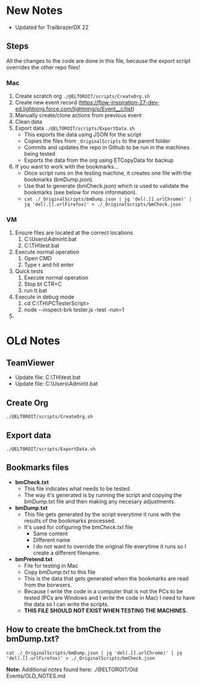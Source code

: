 # New Notes

-   Updated for TrailbrazerDX 22

## Steps

All the changes to the code are done in this file, because the export script overrides the other repo files!

### Mac

1. Create scratch org `./@ELTOROIT/scripts/CreateOrg.sh`
2. Create new event record (https://flow-inspiration-27-dev-ed.lightning.force.com/lightning/o/Event__c/list)
3. Manually create/clone actions from previous event
4. Clean data
5. Export data `./@ELTOROIT/scripts/ExportData.sh`
    - This exports the data using JSON for the script
    - Copies the files from `_OriginalScripts` to the parent folder
    - Commits and updates the repo in Github to be run in the machines being tested
    - Exports the data from the org using ETCopyData for backup
6. If you want to work with the bookmarks...
    - Once script runs on the testing machine, it creates one file with the bookmarks (bmDump.json).
    - Use that to generate (bmCheck.json) which is used to validate the bookmarks (see below for more information).
    - `cat ./_OriginalScripts/bmDump.json | jq 'del(.[].urlChrome)' | jq 'del(.[].urlFirefox)' > ./_OriginalScripts/bmCheck.json`

### VM

1. Ensure files are located at the correct locations
    1. C:\Users\Admin\t.bat
    2. C:\TH\test.bat
2. Execute normal operation
    1. Open CMD
    2. Type `t` and hit enter
3. Quick tests
    1. Execute normal operation
    2. Stop bt CTR+C
    3. run tt.bat
4. Execute in debug mode
    1. cd C:\TH\PCTesterScript>
    2. node --inspect-brk tester.js -test -run=1
5.

# OLd Notes

## TeamViewer

-   Update file: C:\TH\test.bat
-   Update file: C:\Users\Admin\t.bat

## Create Org

```
./@ELTOROIT/scripts/CreateOrg.sh
```

## Export data

```
./@ELTOROIT/scripts/ExportData.sh
```

## Bookmarks files

-   **bmCheck.txt**
    -   This file indicates what needs to be tested.
    -   The way it's generated is by running the script and copying the bmDump.txt file and then making any necesary adjustments.
-   **bmDump.txt**
    -   This file gets generated by the script everytime it runs with the results of the bookmarks processed.
    -   It's used for cofiguring the _bmCheck.txt_ file
        -   Same content
        -   Different name
        -   I do not want to override the original file everytime it runs so I create a different filename.
-   **bmPretend.txt**
    -   File for testing in Mac
    -   Copy _bmDump.txt_ to this file
    -   This is the data that gets generated when the bookmarks are read from the borwsers.
    -   Because I write the code in a computer that is not the PCs to be tested (PCs are Windows and I write the code in Mac) I need to have the data so I can write the scripts.
    -   **THIS FILE SHOULD NOT EXIST WHEN TESTING THE MACHINES.**

## How to create the bmCheck.txt from the bmDump.txt?

```
cat ./_OriginalScripts/bmDump.json | jq 'del(.[].urlChrome)' | jq 'del(.[].urlFirefox)' > ./_OriginalScripts/bmCheck.json
```

**Note:** Additional notes found here: ./@ELTOROIT/Old Events/OLD_NOTES.md
